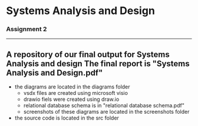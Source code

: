# Systems Analysis and Design
### Assignment 2

---

A repository of our final output for Systems Analysis and design
The final report is "Systems Analysis and Design.pdf"
---
* the diagrams are located in the diagrams folder
	- vsdx files are created using microsoft visio
	- drawio fiels were created using draw.io
	- relational database schema is in "relational database schema.pdf"
	- screenshots of these diagrams are located in the screenshots folder
* the source code is located in the src folder
